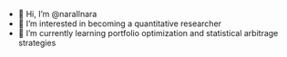 - 👋 Hi, I’m @naraIlnara
- 👀 I’m interested in becoming a quantitative researcher 
- 🌱 I’m currently learning portfolio optimization and statistical arbitrage strategies

<!---
naraIlnara/naraIlnara is a ✨ special ✨ repository because its `README.md` (this file) appears on your GitHub profile.
You can click the Preview link to take a look at your changes.
--->
